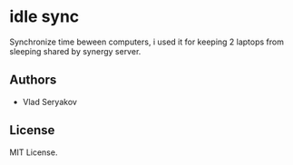 
# idle sync

Synchronize time beween computers, i used it for keeping 2 laptops from sleeping shared by synergy server.

## Authors

* Vlad Seryakov

## License

MIT License.

